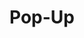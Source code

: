 ---
layout: component.njk
tags: 
    - maps_components_de
key: pop-up-maps_de
title: Pop-Up
parent: maps_components_de
image: maps/overview/pop_up.webp
keywords: logo, brand, signet, pleitegeier
order: 30
---